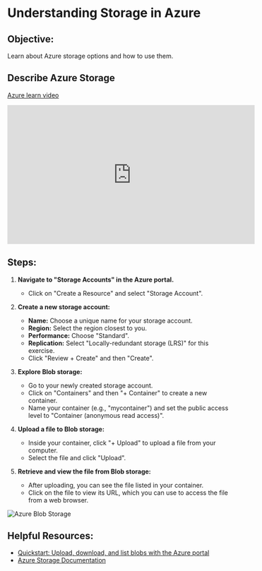 # Understanding Storage in Azure

## Objective:
Learn about Azure storage options and how to use them.

## Describe Azure Storage
[Azure learn video](https://www.microsoft.com/en-us/videoplayer/embed/RE4MAbS?postJsllMsg=true)

<iframe width="560" height="315" src="https://www.microsoft.com/en-us/videoplayer/embed/RE4MAbS?postJsllMsg=true" frameborder="0" allow="accelerometer; autoplay; clipboard-write; encrypted-media; gyroscope; picture-in-picture" allowfullscreen></iframe>

## Steps:

1. **Navigate to "Storage Accounts" in the Azure portal.**
   - Click on "Create a Resource" and select "Storage Account".

2. **Create a new storage account:**
   - **Name:** Choose a unique name for your storage account.
   - **Region:** Select the region closest to you.
   - **Performance:** Choose "Standard".
   - **Replication:** Select "Locally-redundant storage (LRS)" for this exercise.
   - Click "Review + Create" and then "Create".

3. **Explore Blob storage:**
   - Go to your newly created storage account.
   - Click on "Containers" and then "+ Container" to create a new container.
   - Name your container (e.g., "mycontainer") and set the public access level to "Container (anonymous read access)".

4. **Upload a file to Blob storage:**
   - Inside your container, click "+ Upload" to upload a file from your computer.
   - Select the file and click "Upload".

5. **Retrieve and view the file from Blob storage:**
   - After uploading, you can see the file listed in your container.
   - Click on the file to view its URL, which you can use to access the file from a web browser.

![Azure Blob Storage](https://example.com/azure-blob-storage.png)

## Helpful Resources:
- [Quickstart: Upload, download, and list blobs with the Azure portal](https://docs.microsoft.com/en-us/azure/storage/blobs/storage-quickstart-blobs-portal)
- [Azure Storage Documentation](https://docs.microsoft.com/en-us/azure/storage/)

